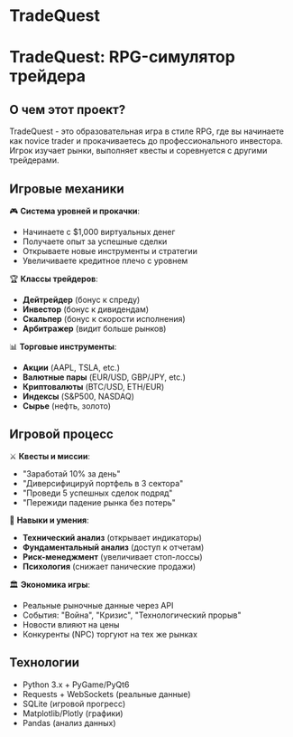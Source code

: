 # TradeQuest
# TradeQuest: RPG-симулятор трейдера

## О чем этот проект?

TradeQuest - это образовательная игра в стиле RPG, где вы начинаете как novice trader 
и прокачиваетесь до профессионального инвестора. Игрок изучает рынки, выполняет квесты 
и соревнуется с другими трейдерами.

## Игровые механики

🎮 **Система уровней и прокачки**:
- Начинаете с $1,000 виртуальных денег
- Получаете опыт за успешные сделки
- Открываете новые инструменты и стратегии
- Увеличиваете кредитное плечо с уровнем

🏆 **Классы трейдеров**:
- **Дейтрейдер** (бонус к спреду)
- **Инвестор** (бонус к дивидендам) 
- **Скальпер** (бонус к скорости исполнения)
- **Арбитражер** (видит больше рынков)

📊 **Торговые инструменты**:
- **Акции** (AAPL, TSLA, etc.)
- **Валютные пары** (EUR/USD, GBP/JPY, etc.)
- **Криптовалюты** (BTC/USD, ETH/EUR)
- **Индексы** (S&P500, NASDAQ)
- **Сырье** (нефть, золото)

## Игровой процесс

⚔️ **Квесты и миссии**:
- "Заработай 10% за день"
- "Диверсифицируй портфель в 3 сектора"
- "Проведи 5 успешных сделок подряд"
- "Пережиди падение рынка без потерь"

🎯 **Навыки и умения**:
- **Технический анализ** (открывает индикаторы)
- **Фундаментальный анализ** (доступ к отчетам)
- **Риск-менеджмент** (увеличивает стоп-лоссы)
- **Психология** (снижает панические продажи)

🏛️ **Экономика игры**:
- Реальные рыночные данные через API
- События: "Война", "Кризис", "Технологический прорыв"
- Новости влияют на цены
- Конкуренты (NPC) торгуют на тех же рынках

## Технологии

- Python 3.x + PyGame/PyQt6
- Requests + WebSockets (реальные данные)
- SQLite (игровой прогресс)
- Matplotlib/Plotly (графики)
- Pandas (анализ данных)
